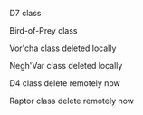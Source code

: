 D7 class

Bird-of-Prey class

Vor'cha class deleted locally

Negh'Var class deleted locally

D4 class delete remotely now

Raptor class delete remotely now

